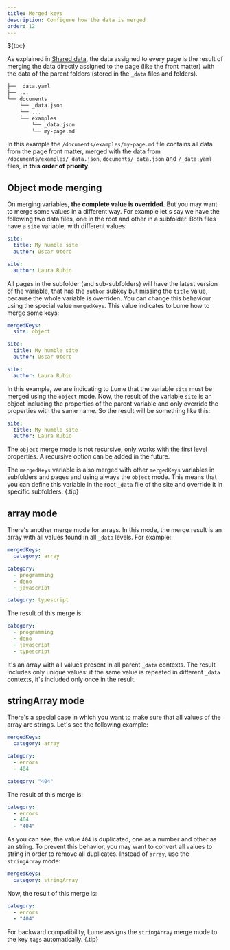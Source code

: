 ```yaml
---
title: Merged keys
description: Configure how the data is merged
order: 12
---
```


${toc}

As explained in [Shared data](/docs/creating-pages/shared-data.md), the data
assigned to every page is the result of merging the data directly assigned to
the page (like the front matter) with the data of the parent folders (stored in
the `_data` files and folders).

```txt
├── _data.yaml
├── ...
└── documents
    └── _data.json
    └── ...
    └── examples
        └── _data.json
        └── my-page.md
```

In this example the `/documents/examples/my-page.md` file contains all data from
the page front matter, merged with the data from
`/documents/examples/_data.json`, `documents/_data.json` and `/_data.yaml`
files, **in this order of priority**.

## Object mode merging

On merging variables, **the complete value is overrided**. But you may want to
merge some values in a different way. For example let's say we have the
following two data files, one in the root and other in a subfolder. Both files
have a `site` variable, with different values:

<lume-code>

```yml {title="/_data.yml"}
site:
  title: My humble site
  author: Oscar Otero
```

```yml {title="/subfolder/_data.yml"}
site:
  author: Laura Rubio
```

</lume-code>

All pages in the subfolder (and sub-subfolders) will have the latest version of
the variable, that has the `author` subkey but missing the `title` value,
because the whole variable is overriden. You can change this behaviour using the
special value `mergedKeys`. This value indicates to Lume how to merge some keys:

<lume-code>

```yml {title="/_data.yml"}
mergedKeys:
  site: object

site:
  title: My humble site
  author: Oscar Otero
```

```yml {title="/subfolder/_data.yml"}
site:
  author: Laura Rubio
```

</lume-code>

In this example, we are indicating to Lume that the variable `site` must be
merged using the `object` mode. Now, the result of the variable `site` is an
object including the properties of the parent variable and only override the
properties with the same name. So the result will be something like this:

```yml
site:
  title: My humble site
  author: Laura Rubio
```

The `object` merge mode is not recursive, only works with the first level
properties. A recursive option can be added in the future.

The `mergedKeys` variable is also merged with other `mergedKeys` variables in
subfolders and pages and using always the `object` mode. This means that you can
define this variable in the root `_data` file of the site and override it in
specific subfolders. {.tip}

## array mode

There's another merge mode for arrays. In this mode, the merge result is an
array with all values found in all `_data` levels. For example:

<lume-code>

```yml {title="/_data.yml"}
mergedKeys:
  category: array

category:
  - programming
  - deno
  - javascript
```

```yml {title="/subfolder/_data.yml"}
category: typescript
```

</lume-code>

The result of this merge is:

```yml
category:
  - programming
  - deno
  - javascript
  - typescript
```

It's an array with all values present in all parent `_data` contexts. The result
includes only unique values: if the same value is repeated in different `_data`
contexts, it's included only once in the result.

## stringArray mode

There's a special case in which you want to make sure that all values of the
array are strings. Let's see the following example:

<lume-code>

```yml {title="/_data.yml"}
mergedKeys:
  category: array

category:
  - errors
  - 404
```

```yml {title="/subfolder/_data.yml"}
category: "404"
```

</lume-code>

The result of this merge is:

```yml
category:
  - errors
  - 404
  - "404"
```

As you can see, the value `404` is duplicated, one as a number and other as an
string. To prevent this behavior, you may want to convert all values to string
in order to remove all duplicates. Instead of `array`, use the `stringArray`
mode:

```yml
mergedKeys:
  category: stringArray
```

Now, the result of this merge is:

```yml
category:
  - errors
  - "404"
```

For backward compatibility, Lume assigns the `stringArray` merge mode to the key
`tags` automatically. {.tip}
